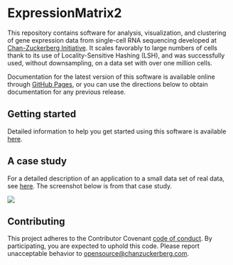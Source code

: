 # ExpressionMatrix2

This repository contains software for analysis, visualization, and clustering of gene expression data from single-cell RNA sequencing developed at [Chan-Zuckerberg Initiative](https://chanzuckerberg.com).
It scales favorably to large numbers of cells thank to its use of Locality-Sensitive Hashing (LSH), and was successfully used, without downsampling, on a data set with over one million cells.

Documentation for the latest version of this software is available online through [GitHub Pages](https://chanzuckerberg.github.io/ExpressionMatrix2/doc/index.html), or you can use the directions below to obtain documentation for any previous release.  

## Getting started

Detailed information to help you get started using this software is available 
[here](https://chanzuckerberg.github.io/ExpressionMatrix2/doc/GettingStarted.html).

## A case study
For a detailed description of an application to a small data set of real data, see 
[here](https://chanzuckerberg.github.io/ExpressionMatrix2/doc/CaseStudy1/index.html).
The screenshot below is from that case study.

![](https://chanzuckerberg.github.io/ExpressionMatrix2/doc/CaseStudy1/Screenshot-CellGraph-AllHighInfo2.png)

## Contributing
This project adheres to the Contributor Covenant [code of conduct](https://github.com/chanzuckerberg/.github/tree/master/CODE_OF_CONDUCT.md). By participating, you are expected to uphold this code. Please report unacceptable behavior to opensource@chanzuckerberg.com.


